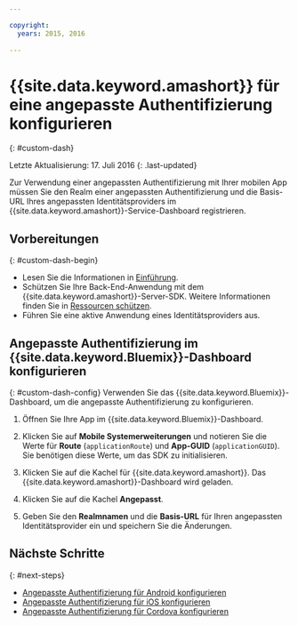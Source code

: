 ```yaml
---

copyright:
  years: 2015, 2016
  
---
```


# {{site.data.keyword.amashort}} für eine angepasste Authentifizierung konfigurieren
{: #custom-dash}

Letzte Aktualisierung: 17. Juli 2016
{: .last-updated}


Zur Verwendung einer angepassten Authentifizierung mit Ihrer mobilen App müssen Sie den Realm einer angepassten Authentifizierung und die Basis-URL Ihres angepassten Identitätsproviders im {{site.data.keyword.amashort}}-Service-Dashboard registrieren.

## Vorbereitungen
{: #custom-dash-begin}
* Lesen Sie die Informationen in [Einführung](index.html).
* Schützen Sie Ihre Back-End-Anwendung mit dem {{site.data.keyword.amashort}}-Server-SDK. Weitere Informationen finden Sie in [Ressourcen schützen](protecting-resources.html).
* Führen Sie eine aktive Anwendung eines Identitätsproviders aus.

## Angepasste Authentifizierung im {{site.data.keyword.Bluemix}}-Dashboard konfigurieren
{: #custom-dash-config}
Verwenden Sie das {{site.data.keyword.Bluemix}}-Dashboard, um die angepasste Authentifizierung zu konfigurieren.

1. Öffnen Sie Ihre App im {{site.data.keyword.Bluemix}}-Dashboard.

1. Klicken Sie auf **Mobile Systemerweiterungen** und notieren Sie die Werte für **Route** (`applicationRoute`) und **App-GUID** (`applicationGUID`). Sie benötigen diese Werte, um das SDK zu initialisieren.

1. Klicken Sie auf die Kachel für {{site.data.keyword.amashort}}. Das {{site.data.keyword.amashort}}-Dashboard wird geladen.

1. Klicken Sie auf die Kachel **Angepasst**.

1. Geben Sie den **Realmnamen** und die **Basis-URL** für Ihren angepassten Identitätsprovider ein und speichern Sie die Änderungen.

## Nächste Schritte
{: #next-steps}
* [Angepasste Authentifizierung für Android konfigurieren](custom-auth-android.html)
* [Angepasste Authentifizierung für iOS konfigurieren](custom-auth-ios.html)
* [Angepasste Authentifizierung für Cordova konfigurieren](custom-auth-cordova.html)
